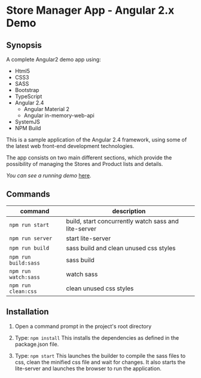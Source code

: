 # Store Manager App - Angular 2.x Demo 

## Synopsis

A complete Angular2 demo app using:

- Html5 
- CSS3
- SASS
- Bootstrap
- TypeScript
- Angular 2.4
    * Angular Material 2
    * Angular in-memory-web-api
- SystemJS
- NPM Build

This is a sample application of the Angular 2.4 framework, using some of the latest web front-end development technologies.

The app consists on two main different sections, which provide the possibility of managing the Stores and Product lists and details.

*You can see a running demo* [here](https://...).

## Commands

command | description
--- | ---
`npm run start`| build, start concurrently watch sass and lite-server
`npm run server`| start lite-server
`npm run build`| sass build and clean unused css styles
`npm run build:sass`| sass build
`npm run watch:sass`| watch sass
`npm run clean:css`| clean unused css styles

## Installation

1) Open a command prompt in the project's root directory

2) Type: `npm install`
    This installs the dependencies as defined in the package.json file.

3) Type: `npm start`
    This launches the builder to compile the sass files to css, clean the minified css file and wait for changes. It also starts the lite-server and launches the browser to run the application.
